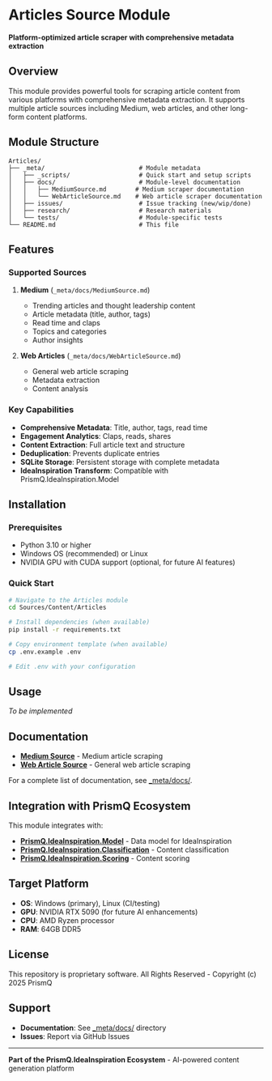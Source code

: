 # Articles Source Module

**Platform-optimized article scraper with comprehensive metadata extraction**

## Overview

This module provides powerful tools for scraping article content from various platforms with comprehensive metadata extraction. It supports multiple article sources including Medium, web articles, and other long-form content platforms.

## Module Structure

```
Articles/
├── _meta/                          # Module metadata
│   ├── _scripts/                   # Quick start and setup scripts
│   ├── docs/                       # Module-level documentation
│   │   ├── MediumSource.md        # Medium scraper documentation
│   │   └── WebArticleSource.md    # Web article scraper documentation
│   ├── issues/                     # Issue tracking (new/wip/done)
│   ├── research/                   # Research materials
│   └── tests/                      # Module-specific tests
└── README.md                       # This file
```

## Features

### Supported Sources

1. **Medium** (`_meta/docs/MediumSource.md`)
   - Trending articles and thought leadership content
   - Article metadata (title, author, tags)
   - Read time and claps
   - Topics and categories
   - Author insights

2. **Web Articles** (`_meta/docs/WebArticleSource.md`)
   - General web article scraping
   - Metadata extraction
   - Content analysis

### Key Capabilities

- **Comprehensive Metadata**: Title, author, tags, read time
- **Engagement Analytics**: Claps, reads, shares
- **Content Extraction**: Full article text and structure
- **Deduplication**: Prevents duplicate entries
- **SQLite Storage**: Persistent storage with complete metadata
- **IdeaInspiration Transform**: Compatible with PrismQ.IdeaInspiration.Model

## Installation

### Prerequisites

- Python 3.10 or higher
- Windows OS (recommended) or Linux
- NVIDIA GPU with CUDA support (optional, for future AI features)

### Quick Start

```bash
# Navigate to the Articles module
cd Sources/Content/Articles

# Install dependencies (when available)
pip install -r requirements.txt

# Copy environment template (when available)
cp .env.example .env

# Edit .env with your configuration
```

## Usage

*To be implemented*

## Documentation

- **[Medium Source](_meta/docs/MediumSource.md)** - Medium article scraping
- **[Web Article Source](_meta/docs/WebArticleSource.md)** - General web article scraping

For a complete list of documentation, see [_meta/docs/](_meta/docs/).

## Integration with PrismQ Ecosystem

This module integrates with:

- **[PrismQ.IdeaInspiration.Model](../../Model/)** - Data model for IdeaInspiration
- **[PrismQ.IdeaInspiration.Classification](../../Classification/)** - Content classification
- **[PrismQ.IdeaInspiration.Scoring](../../Scoring/)** - Content scoring

## Target Platform

- **OS**: Windows (primary), Linux (CI/testing)
- **GPU**: NVIDIA RTX 5090 (for future AI enhancements)
- **CPU**: AMD Ryzen processor
- **RAM**: 64GB DDR5

## License

This repository is proprietary software. All Rights Reserved - Copyright (c) 2025 PrismQ

## Support

- **Documentation**: See [_meta/docs/](_meta/docs/) directory
- **Issues**: Report via GitHub Issues

---

**Part of the PrismQ.IdeaInspiration Ecosystem** - AI-powered content generation platform
